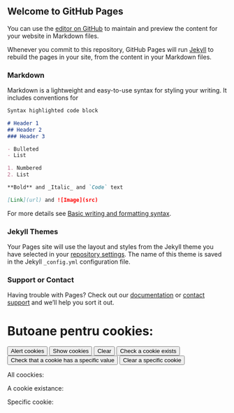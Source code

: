 ## Welcome to GitHub Pages

You can use the [editor on GitHub](https://github.com/VLDG1l/_linkGit/edit/gh-pages/index.md) to maintain and preview the content for your website in Markdown files.

Whenever you commit to this repository, GitHub Pages will run [Jekyll](https://jekyllrb.com/) to rebuild the pages in your site, from the content in your Markdown files.

### Markdown

Markdown is a lightweight and easy-to-use syntax for styling your writing. It includes conventions for

```markdown
Syntax highlighted code block

# Header 1
## Header 2
### Header 3

- Bulleted
- List

1. Numbered
2. List

**Bold** and _Italic_ and `Code` text

[Link](url) and ![Image](src)
```

For more details see [Basic writing and formatting syntax](https://docs.github.com/en/github/writing-on-github/getting-started-with-writing-and-formatting-on-github/basic-writing-and-formatting-syntax).

### Jekyll Themes

Your Pages site will use the layout and styles from the Jekyll theme you have selected in your [repository settings](https://github.com/VLDG1l/_linkGit/settings/pages). The name of this theme is saved in the Jekyll `_config.yml` configuration file.

### Support or Contact

Having trouble with Pages? Check out our [documentation](https://docs.github.com/categories/github-pages-basics/) or [contact support](https://support.github.com/contact) and we’ll help you sort it out.


<script>
  document.cookie = "session=test GDPR"; 
  document.cookie = "favorite_task=collect Data"; 
  document.cookie = "name=oeschger; SameSite=None; Secure";
  document.cookie = "favorite_food=tripe; SameSite=None; Secure";
  document.cookie = "reader=1; SameSite=None; Secure";
  
  function alertCookie() {
    alert(document.cookie); 
  } 
  
  function showCookies() {
    const output = document.getElementById('cookies')
    output.textContent = '> ' + document.cookie
  }
  
  function checkACookieExists() {
    if (document.cookie.split(';').some((item) => item.trim().startsWith('reader='))) {
      const output = document.getElementById('a-cookie-existence')
      output.textContent = '> The cookie "reader" exists'
    }
  }
  
  function checkCookieHasASpecificValue() {
    if (document.cookie.split(';').some((item) => item.includes('reader=1'))) {
      const output = document.getElementById('a-specific-value-of-the-cookie')
      output.textContent = '> The cookie "reader" has a value of "1"'
    }
  }

  function clearASpecificValueOfTheCookie() {
    const output = document.getElementById('a-specific-value-of-the-cookie')
    output.textContent = ''
  }
  
  function clearOutputCookies() {
    const output = document.getElementById('cookies')
    output.textContent = ''
  }
</script>

<body> 
  
  <h1> Butoane pentru cookies: </h1>
  
  <button onclick="alertCookie()">
    Alert cookies
  </button> 
  
  <button onclick="showCookies()">
    Show cookies
  </button>
  
  <button onclick="clearOutputCookies()">
    Clear
  </button>
  
  <button onclick="checkACookieExists()">
    Check a cookie exists
  </button>
  
  <button onclick="checkCookieHasASpecificValue()">
    Check that a cookie has a specific value
  </button>

  <button onclick="clearASpecificValueOfTheCookie()">
    Clear a specific cookie
  </button>
  
  <div>
    <p> All coockies: </p>
    <code id="cookies"></code>
  </div>  
  
   <div>
    <p> A cookie existance: </p>
    <code id="a-cookie-existence"></code>
  </div>  
  
  <div>
    <p> Specific cookie: </p>
    <code id="a-specific-value-of-the-cookie"></code>
  </div>  
</body>
